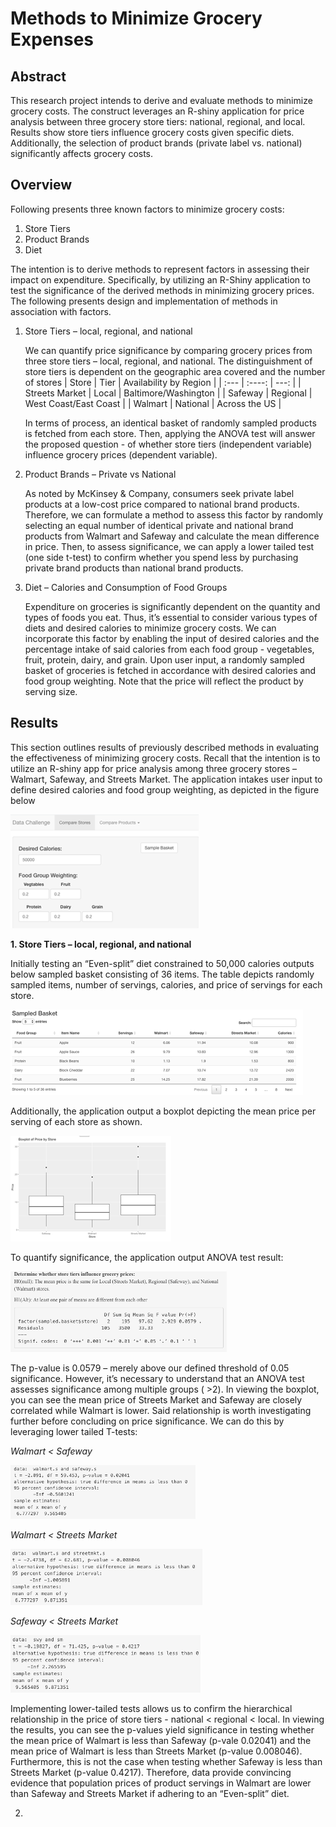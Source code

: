 # Methods to Minimize Grocery Expenses

## Abstract ##
This research project intends to derive and evaluate methods to minimize grocery costs. The construct leverages an R-shiny application for price analysis between three grocery store tiers: national, regional, and local. Results show store tiers influence grocery costs given specific diets. Additionally, the selection of product brands (private label vs. national) significantly affects grocery costs.

## Overview ##

Following presents three known factors to minimize grocery costs:

1. Store Tiers
2. Product Brands
3. Diet

 The intention is to derive methods to represent factors in assessing their impact on expenditure. Specifically, by utilizing an R-Shiny application to test the significance of the derived methods in minimizing grocery prices. The following presents design and implementation of methods in association with factors.

1. Store Tiers – local, regional, and national

    We can quantify price significance by comparing grocery prices from three store tiers – local, regional, and national. The distinguishment of store tiers is dependent on the geographic area covered and the number of stores
    | Store      | Tier | Availability by Region     |
    | :---        |    :----:   |          ---: |
    | Streets Market      | Local       | Baltimore/Washington   |
    | Safeway   | Regional        | West Coast/East Coast      |
    | Walmart   | National        | Across the US
      |
    
    In terms of process, an identical basket of randomly sampled products is fetched from each store. Then, applying the ANOVA test will answer the proposed question - of whether store tiers (independent variable) influence grocery prices (dependent variable).
2. Product Brands – Private vs National

    As noted by McKinsey & Company, consumers seek private label products at a low-cost price compared to national brand products. Therefore, we can formulate a method to assess this factor by randomly selecting an equal number of identical private and national brand products from Walmart and Safeway and calculate the mean difference in price. Then, to assess significance, we can apply a lower tailed test (one side t-test) to confirm whether you spend less by purchasing private brand products than national brand products.

3. Diet – Calories and Consumption of Food Groups

    Expenditure on groceries is significantly dependent on the quantity and types of foods you eat. Thus, it’s essential to consider various types of diets and desired calories to minimize grocery costs. We can incorporate this factor by enabling the input of desired calories and the percentage intake of said calories from each food group - vegetables, fruit, protein, dairy, and grain. Upon user input, a randomly sampled basket of groceries is fetched in accordance with desired calories and food group weighting. Note that the price will reflect the product by serving size.

## Results ##

This section outlines results of previously described methods in evaluating the effectiveness of minimizing grocery costs. Recall that the intention is to utilize an R-shiny app for price analysis among three grocery stores – Walmart, Safeway, and Streets Market. The application intakes user input to define desired calories and food group weighting, as depicted in the figure below

![](./images/figure1.png)

__1. Store Tiers – local, regional, and national__

Initially testing an “Even-split” diet constrained to 50,000 calories outputs below sampled basket consisting of 36 items. The table depicts randomly sampled items, number of servings, calories, and price of servings for each store. 

![](./images/figure2.png)

Additionally, the application output a boxplot depicting the mean price per serving of each store as shown.

![](./images/figure3.png)

To quantify significance, the application output ANOVA test result: 

![](./images/figure4.png)

The p-value is 0.0579 – merely above our defined threshold of 0.05 significance. However, it’s necessary to understand that an ANOVA test assesses significance among multiple groups  ( >2). In viewing the boxplot, you can see the mean price of Streets Market and Safeway are closely correlated while Walmart is lower. Said relationship is worth investigating further before concluding on price significance. We can do this by leveraging lower tailed T-tests:

_Walmart < Safeway_

![](./images/figure5.png)

_Walmart < Streets Market_

![](./images/figure6.png)

_Safeway < Streets  Market_

![](./images/figure7.png)

Implementing lower-tailed tests allows us to confirm the hierarchical relationship in the price of store tiers - national < regional < local. In viewing the results, you can see the p-values yield significance in testing whether the mean price of Walmart is less than Safeway (p-vale 0.02041) and the mean price of Walmart is less than Streets Market (p-value 0.008046). Furthermore, this is not the case when testing whether Safeway is less than Streets Market (p-value 0.4217). Therefore, data provide convincing evidence that population prices of product servings in Walmart are lower than Safeway and Streets Market if adhering to an “Even-split” diet. 

2. 


